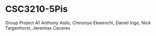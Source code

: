 # CSC3210-5Pis
Group Project A1
Anthony Asilo, Chinonye Ekwenchi, Daniel Ingo, Nick Tatgenhorst, Jeremias Caceres
